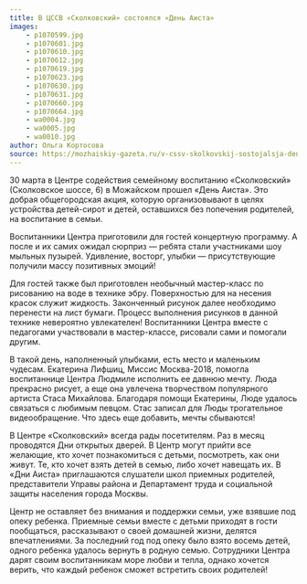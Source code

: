 ```yaml
---
title: В ЦССВ «Сколковский» состоялся «День Аиста»
images:
    - p1070599.jpg
    - p1070601.jpg
    - p1070610.jpg
    - p1070612.jpg
    - p1070619.jpg
    - p1070623.jpg
    - p1070630.jpg
    - p1070631.jpg
    - p1070660.jpg
    - p1070664.jpg
    - wa0004.jpg
    - wa0005.jpg
    - wa0010.jpg
author: Ольга Кортосова
source: https://mozhaiskiy-gazeta.ru/v-cssv-skolkovskij-sostojalsja-den-aista
---
```


30 марта в Центре содействия семейному воспитанию «Сколковский» (Сколковское шоссе, 6) в Можайском прошел «День Аиста». Это добрая общегородская акция, которую организовывают в целях устройства детей-сирот и детей, оставшихся без попечения родителей, на воспитание в семьи.

<!--more-->
Воспитанники Центра приготовили для гостей концертную программу. А после и их самих ожидал сюрприз — ребята стали участниками шоу мыльных пузырей. Удивление, восторг, улыбки — присутствующие получили массу позитивных эмоций!

Для гостей также был приготовлен необычный мастер-класс по рисованию на воде в технике эбру. Поверхностью для на несения красок служит жидкость. Законченный рисунок далее необходимо перенести на лист бумаги. Процесс выполнения рисунков в данной технике невероятно увлекателен! Воспитанники Центра вместе с педагогами участвовали в мастер-классе, рисовали сами и помогали другим.

В такой день, наполненный улыбками, есть место и маленьким чудесам. Екатерина Лифшиц, Миссис Москва-2018, помогла воспитаннице Центра Людмиле исполнить ее давнюю мечту. Люда прекрасно рисует, а еще она увлечена творчеством популярного артиста Стаса Михайлова. Благодаря помощи Екатерины, Люде удалось связаться с любимым певцом. Стас записал для Люды трогательное видеообращение. Что здесь еще добавить, мечты сбываются!

В Центре «Сколковский» всегда рады посетителям. Раз в месяц проводятся Дни открытых дверей. В Центр могут прийти все желающие, кто хочет познакомиться с детьми, посмотреть, как они живут. Те, кто хочет взять детей в семью, либо хочет навещать их. В «Дни Аиста» приглашаются слушатели школ приемных родителей, представители Управы района и Департамент труда и социальной защиты населения города Москвы.

Центр не оставляет без внимания и поддержки семьи, уже взявшие под опеку ребенка. Приемные семьи вместе с детьми приходят в гости пообщаться, рассказывают о своей домашней жизни, делятся впечатлениями. За последний год под опеку было взято восемь детей, одного ребенка удалось вернуть в родную семью. Сотрудники Центра дарят своим воспитанникам море любви и тепла, однако хочется верить, что каждый ребенок сможет встретить своих родителей!
